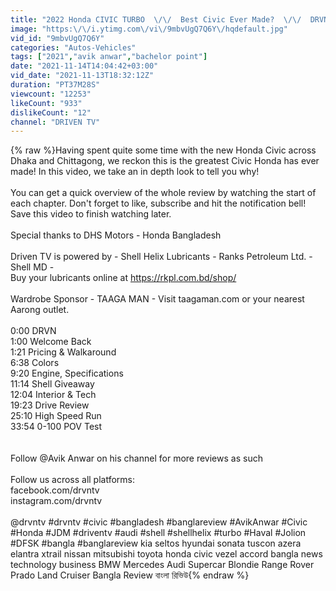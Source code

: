 ```yaml
---
title: "2022 Honda CIVIC TURBO  \/\/  Best Civic Ever Made?  \/\/  DRVN In Depth বাংলা রিভিউ"
image: "https:\/\/i.ytimg.com\/vi\/9mbvUgQ7Q6Y\/hqdefault.jpg"
vid_id: "9mbvUgQ7Q6Y"
categories: "Autos-Vehicles"
tags: ["2021","avik anwar","bachelor point"]
date: "2021-11-14T14:04:42+03:00"
vid_date: "2021-11-13T18:32:12Z"
duration: "PT37M28S"
viewcount: "12253"
likeCount: "933"
dislikeCount: "12"
channel: "DRIVEN TV"
---
```

{% raw %}Having spent quite some time with the new Honda Civic across Dhaka and Chittagong, we reckon this is the greatest Civic Honda has ever made! In this video, we take an in depth look to tell you why!<br /><br />You can get a quick overview of the whole review by watching the start of each chapter. Don't forget to like, subscribe and hit the notification bell! Save this video to finish watching later.<br /><br />Special thanks to DHS Motors - Honda Bangladesh<br /><br />Driven TV is powered by  -  Shell Helix Lubricants - Ranks Petroleum Ltd. - Shell MD  - <br />Buy your lubricants online at <a rel="nofollow" target="blank" href="https://rkpl.com.bd/shop/">https://rkpl.com.bd/shop/</a><br /><br />Wardrobe Sponsor -  TAAGA MAN  -  Visit taagaman.com or your nearest Aarong outlet.<br /><br />0:00​ DRVN<br />1:00 Welcome Back<br />1:21 Pricing &amp; Walkaround<br />6:38 Colors<br />9:20 Engine, Specifications<br />11:14 Shell Giveaway<br />12:04 Interior &amp; Tech<br />19:23 Drive Review<br />25:10 High Speed Run<br />33:54 0-100 POV Test <br /><br /><br />Follow @Avik Anwar​  on his channel for more reviews as such<br /><br />Follow us across all platforms:<br />facebook.com/drvntv<br />instagram.com/drvntv<br /><br />@drvntv #drvntv​ #civic​ #bangladesh​ #banglareview #AvikAnwar #Civic #Honda #JDM  #driventv​​  #audi  #shell #shellhelix #turbo #Haval #Jolion #DFSK #bangla  #banglareview kia seltos hyundai sonata tuscon azera elantra xtrail nissan mitsubishi toyota honda civic vezel accord bangla news technology business BMW Mercedes Audi Supercar Blondie Range Rover Prado Land Cruiser Bangla Review  বাংলা রিভিউ{% endraw %}
